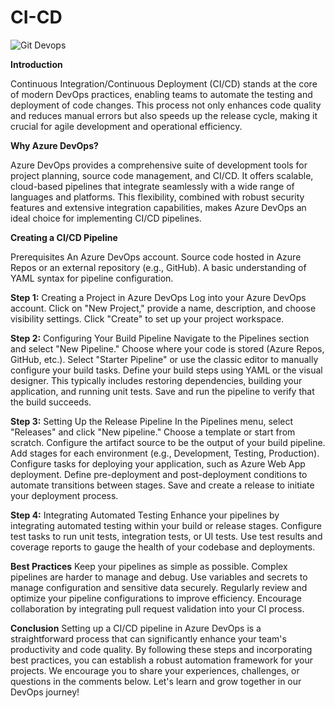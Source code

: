 # CI-CD
![Git Devops](https://github.com/HemanthEnuguri/CI-CD/assets/127071265/a9b0a54d-e4fd-47ae-a8e5-e6dcdcd007f2)

**Introduction**

Continuous Integration/Continuous Deployment (CI/CD) stands at the core of modern DevOps practices, enabling teams to automate the testing and deployment of code changes. This process not only enhances code quality and reduces manual errors but also speeds up the release cycle, making it crucial for agile development and operational efficiency.

**Why Azure DevOps?**

Azure DevOps provides a comprehensive suite of development tools for project planning, source code management, and CI/CD. It offers scalable, cloud-based pipelines that integrate seamlessly with a wide range of languages and platforms. This flexibility, combined with robust security features and extensive integration capabilities, makes Azure DevOps an ideal choice for implementing CI/CD pipelines.

**Creating a CI/CD Pipeline**

Prerequisites
An Azure DevOps account.
Source code hosted in Azure Repos or an external repository (e.g., GitHub).
A basic understanding of YAML syntax for pipeline configuration.

**Step 1:**
Creating a Project in Azure DevOps
Log into your Azure DevOps account.
Click on "New Project," provide a name, description, and choose visibility settings.
Click "Create" to set up your project workspace.


**Step 2:**
Configuring Your Build Pipeline
Navigate to the Pipelines section and select "New Pipeline."
Choose where your code is stored (Azure Repos, GitHub, etc.).
Select "Starter Pipeline" or use the classic editor to manually configure your build tasks.
Define your build steps using YAML or the visual designer. This typically includes restoring dependencies, building your application, and running unit tests.
Save and run the pipeline to verify that the build succeeds.


**Step 3:**
Setting Up the Release Pipeline
In the Pipelines menu, select "Releases" and click "New pipeline."
Choose a template or start from scratch. Configure the artifact source to be the output of your build pipeline.
Add stages for each environment (e.g., Development, Testing, Production). Configure tasks for deploying your application, such as Azure Web App deployment.
Define pre-deployment and post-deployment conditions to automate transitions between stages.
Save and create a release to initiate your deployment process.


**Step 4:**
Integrating Automated Testing
Enhance your pipelines by integrating automated testing within your build or release stages.
Configure test tasks to run unit tests, integration tests, or UI tests.
Use test results and coverage reports to gauge the health of your codebase and deployments.

**Best Practices**
Keep your pipelines as simple as possible. Complex pipelines are harder to manage and debug.
Use variables and secrets to manage configuration and sensitive data securely.
Regularly review and optimize your pipeline configurations to improve efficiency.
Encourage collaboration by integrating pull request validation into your CI process.



**Conclusion**
Setting up a CI/CD pipeline in Azure DevOps is a straightforward process that can significantly enhance your team's productivity and code quality. By following these steps and incorporating best practices, you can establish a robust automation framework for your projects. We encourage you to share your experiences, challenges, or questions in the comments below. Let's learn and grow together in our DevOps journey!
